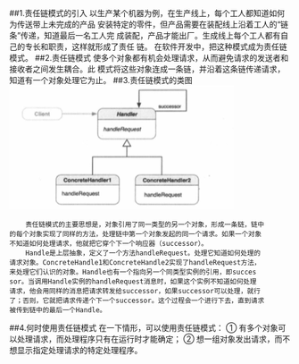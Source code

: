 ##1.责任链模式的引入
        以生产某个机器为例，在生产线上，每个工人都知道如何为传送带上未完成的产品
    安装特定的零件，但产品需要在装配线上沿着工人的“链条”传递，知道最后一名工人完
    成装配，产品才能出厂。生成线上每个工人都有自己的专长和职责，这样就形成了责任
    链。
        在软件开发中，把这种模式成为责任链模式。
##2.责任链模式
        使多个对象都有机会处理请求，从而避免请求的发送者和接收者之间发生耦合。此
    模式将这些对象连成一条链，并沿着这条链传递请求，知道有一个对象处理它为止。
##3.责任链模式的类图
![](chain.png)

        责任链模式的主要思想是，对象引用了同一类型的另一个对象，形成一条链，链中
    的每个对象实现了同样的方法，处理链中第一个对象发起的同一个请求。如果一个对象
    不知道如何处理请求，他就把它穿个下一个响应器（successor）。
        Handle是上层抽象，定义了一个方法handleRequest。处理它知道如何处理的
    请求对象。ConcreteHandle1和ConcreteHandle2实现了handleRequest方法，
    来处理它们认识的对象。Handle也有一个指向另一个同类型实例的引用，即succes
    sor。当调用Handle实例的handleRequest消息时，如果这个实例不知道如何处理
    请求，他会用同样的消息把请求转发给successor，如果successor可以处理，就行
    了；否则，它就把请求传递个下一个successor。这个过程会一个进行下去，直到请求
    被传到链中的最后一个Handle。
##4.何时使用责任链模式
        在一下情形，可以使用责任链模式：
        ① 有多个对象可以处理请求，而处理程序只有在运行时才能确定；
        ② 想一组对象发出请求，而不想显示指定处理请求的特定处理程序。